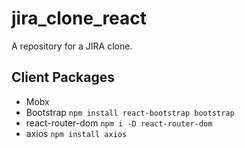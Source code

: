 # jira_clone_react
A repository for a JIRA clone. 


## Client Packages
- Mobx
- Bootstrap `npm install react-bootstrap bootstrap`
- react-router-dom `npm i -D react-router-dom`
- axios `npm install axios`
